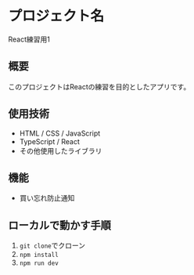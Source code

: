 # プロジェクト名
React練習用1

## 概要
このプロジェクトはReactの練習を目的としたアプリです。

## 使用技術
- HTML / CSS / JavaScript
- TypeScript / React
- その他使用したライブラリ

## 機能
- 買い忘れ防止通知

## ローカルで動かす手順
1. `git clone`でクローン
2. `npm install`
3. `npm run dev`
